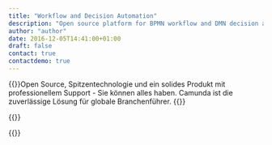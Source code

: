 ```yaml
---
title: "Workflow and Decision Automation"
description: "Open source platform for BPMN workflow and DMN decision automation. Download now."
author: "author"
date: 2016-12-05T14:41:00+01:00
draft: false
contact: true
contactdemo: true
---
```

{{<keyvisual sublinehead="Modellieren, Automatisieren, Optimieren" subline="Entwickelt für die Unterstützung geschäftskritischer Kerngeschäftsprozesse." image="/svg/landing-page/automate.svg" title="Innovativ und Bewährt.<br/>Camunda Prozessautomatisierung" btnshref="#contact" icon="icon-bpmn-io" btnsclass="btn-primary" btnslabel="Mit einem Experten sprechen">}}Open Source, Spitzentechnologie und ein solides Produkt mit professionellem Support - Sie können alles haben. Camunda ist die zuverlässige Lösung für globale Branchenführer.
{{</keyvisual>}}

{{<teaser headlines="BPMN Workflow Engine///DMN Decision Engine///Optimize" imgs="/svg/products/workflow-engine.svg////svg/products/decision-engine.svg////svg/products/optimize.svg" paragraphs="Die Camunda Workflow Engine ist die richtige Wahl für zuverlässige (Micro-) Service-Orchestrierung sowie für das Human Workflow Management.///Die Camunda Decision Engine führt fachlich definierte Entscheidungstabellen aus. Entwickelt mit klarer Verantwortlichkeit und einfacher Integration über Java oder REST als Priorität.///Erstellen Sie aussagekräftige Dashboards zur effektiven Überwachung Ihrer Geschäftsprozesse und -leistung. Konfigurieren Sie Warnmeldungen, legen Sie Ziele fest und verwenden Sie erweiterte Analysen, um Prozess-Engpässe zu beheben.">}}

{{<customers long="true" headline="Camunda Kunden">}}
